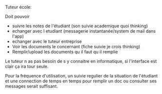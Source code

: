 
Tuteur école:

Doit pouvoir
- suivre les notes de l'étudiant (son suivie academique quoi thinking)
- echanger avec l etudiant (messagerie instantanée/system de mail dans l'app)
- echanger avec le tuteur entreprise
- Voir les documents le concernant (fiche suivie je crois thinking)
- Remplir/upload les documents qu il faut qu il remplie

Le tuteur n as pas besoin de s y connaitre en informatique, si l'interface est clair ça ira tour seule.

Pour la fréquence d'utilisation, un suivie regulier de la situation de l'étudiant et une connection de temps en temps pour remplir un doc ou consulter ses messages serait suffisant.
